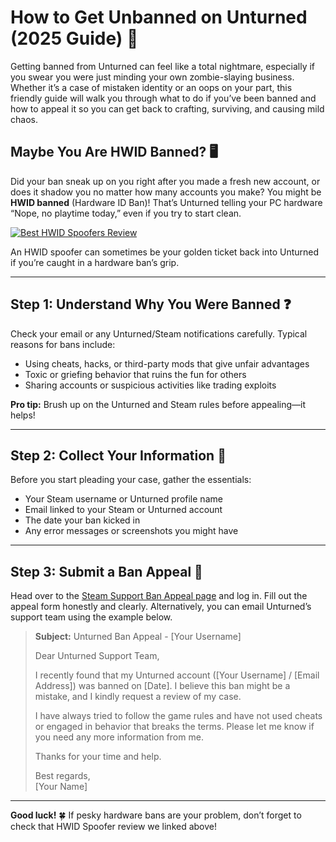 <h1 id="how-to-get-unbanned-on-unturned-2025-guide-">How to Get Unbanned on Unturned (2025 Guide) 🚀</h1>
<p>Getting banned from Unturned can feel like a total nightmare, especially if you swear you were just minding your own zombie-slaying business. Whether it’s a case of mistaken identity or an oops on your part, this friendly guide will walk you through what to do if you’ve been banned and how to appeal it so you can get back to crafting, surviving, and causing mild chaos.</p>
<h2 id="maybe-you-are-hwid-banned-">Maybe You Are HWID Banned? 🖥️</h2>
<p>Did your ban sneak up on you right after you made a fresh new account, or does it shadow you no matter how many accounts you make? You might be <strong>HWID banned</strong> (Hardware ID Ban)! That’s Unturned telling your PC hardware “Nope, no playtime today,” even if you try to start clean.</p>
<p><a href="https://hwid-spoofer.mystrikingly.com/"><img src="https://img.shields.io/badge/Best%20HWID%20Spoofers-Read%20Review-brightgreen?style=for-the-badge&amp;logo=origin" alt="Best HWID Spoofers Review"></a></p>
<p>An HWID spoofer can sometimes be your golden ticket back into Unturned if you’re caught in a hardware ban’s grip.</p>
<hr>
<h2 id="step-1-understand-why-you-were-banned-">Step 1: Understand Why You Were Banned ❓</h2>
<p>Check your email or any Unturned/Steam notifications carefully. Typical reasons for bans include:</p>
<ul>
<li>Using cheats, hacks, or third-party mods that give unfair advantages  </li>
<li>Toxic or griefing behavior that ruins the fun for others  </li>
<li>Sharing accounts or suspicious activities like trading exploits</li>
</ul>
<p><strong>Pro tip:</strong> Brush up on the Unturned and Steam rules before appealing—it helps!</p>
<hr>
<h2 id="step-2-collect-your-information-">Step 2: Collect Your Information 📝</h2>
<p>Before you start pleading your case, gather the essentials:</p>
<ul>
<li>Your Steam username or Unturned profile name  </li>
<li>Email linked to your Steam or Unturned account  </li>
<li>The date your ban kicked in  </li>
<li>Any error messages or screenshots you might have  </li>
</ul>
<hr>
<h2 id="step-3-submit-a-ban-appeal-">Step 3: Submit a Ban Appeal 📧</h2>
<p>Head over to the <a href="https://help.ea.com/en/help/account/information-about-banned-or-suspended-accounts/">Steam Support Ban Appeal page</a> and log in. Fill out the appeal form honestly and clearly. Alternatively, you can email Unturned’s support team using the example below.</p>
<blockquote>
<p><strong>Subject:</strong> Unturned Ban Appeal - [Your Username]  </p>
<p>Dear Unturned Support Team,  </p>
<p>I recently found that my Unturned account ([Your Username] / [Email Address]) was banned on [Date]. I believe this ban might be a mistake, and I kindly request a review of my case.  </p>
<p>I have always tried to follow the game rules and have not used cheats or engaged in behavior that breaks the terms. Please let me know if you need any more information from me.  </p>
<p>Thanks for your time and help.  </p>
<p>Best regards,<br>[Your Name]</p>
</blockquote>
<hr>
<p><strong>Good luck!</strong> 🍀 If pesky hardware bans are your problem, don’t forget to check that HWID Spoofer review we linked above!</p>
